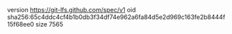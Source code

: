 version https://git-lfs.github.com/spec/v1
oid sha256:65c4ddc4cf4b1b0db3f34df74e962a6fa84d5e2d969c163fe2b8444f15f68ee0
size 7565
